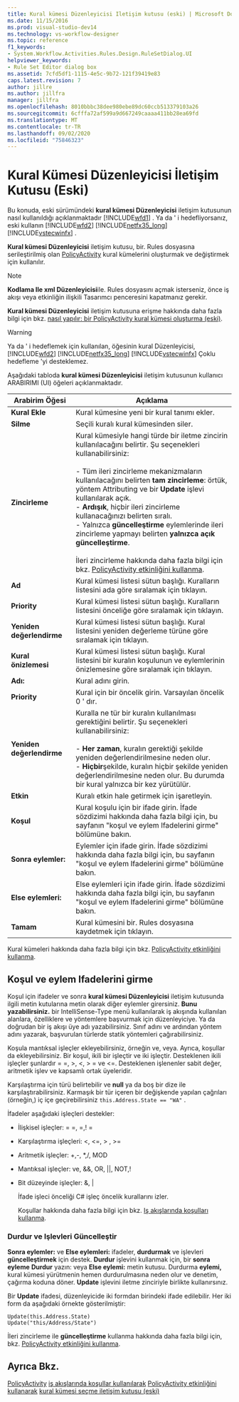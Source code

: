 ```yaml
---
title: Kural kümesi Düzenleyicisi Iletişim kutusu (eski) | Microsoft Docs
ms.date: 11/15/2016
ms.prod: visual-studio-dev14
ms.technology: vs-workflow-designer
ms.topic: reference
f1_keywords:
- System.Workflow.Activities.Rules.Design.RuleSetDialog.UI
helpviewer_keywords:
- Rule Set Editor dialog box
ms.assetid: 7cfd5df1-1115-4e5c-9b72-121f39419e83
caps.latest.revision: 7
author: jillre
ms.author: jillfra
manager: jillfra
ms.openlocfilehash: 8010bbbc38dee980ebe89dc60ccb513379103a26
ms.sourcegitcommit: 6cfffa72af599a9d667249caaaa411bb28ea69fd
ms.translationtype: MT
ms.contentlocale: tr-TR
ms.lasthandoff: 09/02/2020
ms.locfileid: "75846323"
---
```

# <a name="rule-set-editor-dialog-box-legacy"></a>Kural Kümesi Düzenleyicisi İletişim Kutusu (Eski)
Bu konuda, eski sürümündeki **kural kümesi Düzenleyicisi** iletişim kutusunun nasıl kullanıldığı açıklanmaktadır [!INCLUDE[wfd1](../includes/wfd1-md.md)] . Ya da ' i hedefliyorsanız, eski kullanın [!INCLUDE[wfd2](../includes/wfd2-md.md)] [!INCLUDE[netfx35_long](../includes/netfx35-long-md.md)] [!INCLUDE[vstecwinfx](../includes/vstecwinfx-md.md)] .

 **Kural kümesi Düzenleyicisi** iletişim kutusu, bir. Rules dosyasına serileştirilmiş olan [PolicyActivity](https://msdn2.microsoft.com/library/system.workflow.activities.policyactivity.aspx) kural kümelerini oluşturmak ve değiştirmek için kullanılır.

> [!NOTE]
> **Kodlama Ile xml Düzenleyicisi**ile. Rules dosyasını açmak isterseniz, önce iş akışı veya etkinliğin ilişkili Tasarımcı penceresini kapatmanız gerekir.

 **Kural kümesi Düzenleyicisi** iletişim kutusuna erişme hakkında daha fazla bilgi için bkz. [nasıl yapılır: bir PolicyActivity kural kümesi oluşturma (eski)](../workflow-designer/how-to-create-a-policyactivity-rule-set-legacy.md).

> [!WARNING]
> Ya da ' i hedeflemek için kullanılan, öğesinin kural Düzenleyicisi, [!INCLUDE[wfd2](../includes/wfd2-md.md)] [!INCLUDE[netfx35_long](../includes/netfx35-long-md.md)] [!INCLUDE[vstecwinfx](../includes/vstecwinfx-md.md)] Çoklu hedefleme 'yi desteklemez.

 Aşağıdaki tabloda **kural kümesi Düzenleyicisi** iletişim kutusunun kullanıcı ARABIRIMI (UI) öğeleri açıklanmaktadır.

|Arabirim Öğesi|Açıklama|
|----------------|-----------------|
|**Kural Ekle**|Kural kümesine yeni bir kural tanımı ekler.|
|**Silme**|Seçili kuralı kural kümesinden siler.|
|**Zincirleme**|Kural kümesiyle hangi türde bir iletme zincirin kullanılacağını belirtir. Şu seçenekleri kullanabilirsiniz:<br /><br /> -   Tüm ileri zincirleme mekanizmaların kullanılacağını belirten **tam zincirleme**: örtük, yöntem Attributing ve bir **Update** işlevi kullanılarak açık.<br />-   **Ardışık**, hiçbir ileri zincirleme kullanacağınızı belirten sıralı.<br />-   Yalnızca **güncelleştirme** eylemlerinde ileri zincirleme yapmayı belirten **yalnızca açık güncelleştirme**.<br /><br /> İleri zincirleme hakkında daha fazla bilgi için bkz. [PolicyActivity etkinliğini kullanma](https://msdn2.microsoft.com/library/bb675229.aspx).|
|**Ad**|Kural kümesi listesi sütun başlığı. Kuralların listesini ada göre sıralamak için tıklayın.|
|**Priority**|Kural kümesi listesi sütun başlığı. Kuralların listesini önceliğe göre sıralamak için tıklayın.|
|**Yeniden değerlendirme**|Kural kümesi listesi sütun başlığı. Kural listesini yeniden değerleme türüne göre sıralamak için tıklayın.|
|**Kural önizlemesi**|Kural kümesi listesi sütun başlığı. Kural listesini bir kuralın koşulunun ve eylemlerinin önizlemesine göre sıralamak için tıklayın.|
|**Adı:**|Kural adını girin.|
|**Priority**|Kural için bir öncelik girin. Varsayılan öncelik 0 ' dır.|
|**Yeniden değerlendirme**|Kuralla ne tür bir kuralın kullanılması gerektiğini belirtir. Şu seçenekleri kullanabilirsiniz:<br /><br /> -   **Her zaman**, kuralın gerektiği şekilde yeniden değerlendirilmesine neden olur.<br />-   **Hiçbir**şekilde, kuralın hiçbir şekilde yeniden değerlendirilmesine neden olur. Bu durumda bir kural yalnızca bir kez yürütülür.|
|**Etkin**|Kuralı etkin hale getirmek için işaretleyin.|
|**Koşul**|Kural koşulu için bir ifade girin. İfade sözdizimi hakkında daha fazla bilgi için, bu sayfanın "koşul ve eylem Ifadelerini girme" bölümüne bakın.|
|**Sonra eylemler:**|Eylemler için ifade girin. İfade sözdizimi hakkında daha fazla bilgi için, bu sayfanın "koşul ve eylem Ifadelerini girme" bölümüne bakın.|
|**Else eylemleri:**|Else eylemleri için ifade girin. İfade sözdizimi hakkında daha fazla bilgi için, bu sayfanın "koşul ve eylem Ifadelerini girme" bölümüne bakın.|
|**Tamam**|Kural kümesini bir. Rules dosyasına kaydetmek için tıklayın.|

 Kural kümeleri hakkında daha fazla bilgi için bkz. [PolicyActivity etkinliğini kullanma](https://msdn2.microsoft.com/library/bb675229.aspx).

## <a name="entering-condition-and-action-expressions"></a>Koşul ve eylem Ifadelerini girme
 Koşul için ifadeler ve sonra **kural kümesi Düzenleyicisi** iletişim kutusunda ilgili metin kutularına metin olarak diğer eylemler girersiniz. **Bunu yazabilirsiniz.** bir IntelliSense-Type menü kullanılarak iş akışında kullanılan alanlara, özelliklere ve yöntemlere başvurmak için düzenleyiciye. Ya da doğrudan bir iş akışı üye adı yazabilirsiniz. Sınıf adını ve ardından yöntem adını yazarak, başvurulan türlerde statik yöntemleri çağırabilirsiniz.

 Koşula mantıksal işleçler ekleyebilirsiniz, örneğin ve, veya. Ayrıca, koşullar da ekleyebilirsiniz. Bir koşul, ikili bir işleçtir ve iki işleçtir. Desteklenen ikili işleçler şunlardır = =, >, \<, > = ve <=. Desteklenen işlenenler sabit değer, aritmetik işlev ve kapsamlı ortak üyeleridir.

 Karşılaştırma için türü belirtebilir ve **null** ya da boş bir dize ile karşılaştırabilirsiniz. Karmaşık bir tür içeren bir değişkende yapılan çağrıları (örneğin,) iç içe geçirebilirsiniz `this.Address.State == "WA"` .

 İfadeler aşağıdaki işleçleri destekler:

- İlişkisel işleçler: = =, =,! =

- Karşılaştırma işleçleri: <, \<=, > , >=

- Aritmetik işleçler: +,-, *,/, MOD

- Mantıksal işleçler: ve,  &&, OR,  &#124;&#124;, NOT,!

- Bit düzeyinde işleçler: &, &#124;

  İfade işleci önceliği C# işleç öncelik kurallarını izler.

  Koşullar hakkında daha fazla bilgi için bkz. [Iş akışlarında koşulları kullanma](https://msdn.microsoft.com/541211f5-d382-4810-894f-71f00b34fa77).

### <a name="halt-and-update-functions"></a>Durdur ve Işlevleri Güncelleştir
 **Sonra eylemler:** ve **Else eylemleri:** ifadeler, **durdurmak** ve işlevleri **güncelleştirmek** için destek. **Durdur** işlevini kullanmak için, bir **sonra eyleme** **Durdur** yazın: veya **Else eylemi:** metin kutusu. Durdurma **eylemi,** kural kümesi yürütmenin hemen durdurulmasına neden olur ve denetim, çağırma koduna döner. **Update** işlevini iletme zinciriyle birlikte kullanırsınız.

 Bir **Update** ifadesi, düzenleyicide iki formdan birindeki ifade edilebilir. Her iki form da aşağıdaki örnekte gösterilmiştir:

```
Update(this.Address.State)
Update("this/Address/State")
```

 İleri zincirleme ile **güncelleştirme** kullanma hakkında daha fazla bilgi için, bkz. [PolicyActivity etkinliğini kullanma](https://msdn2.microsoft.com/library/bb675229.aspx).

## <a name="see-also"></a>Ayrıca Bkz.
 [PolicyActivity](https://msdn2.microsoft.com/library/system.workflow.activities.policyactivity.aspx) [iş akışlarında koşullar kullanılarak](https://msdn2.microsoft.com/library/bb628447.aspx) [PolicyActivity etkinliğini kullanarak](https://msdn2.microsoft.com/library/bb675229.aspx) [kural kümesi seçme iletişim kutusu (eski)](../workflow-designer/select-rule-set-dialog-box-legacy.md)
